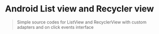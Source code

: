 # Android List view and Recycler view
> Simple source codes for ListView and RecyclerView with custom adapters and on click events interface
